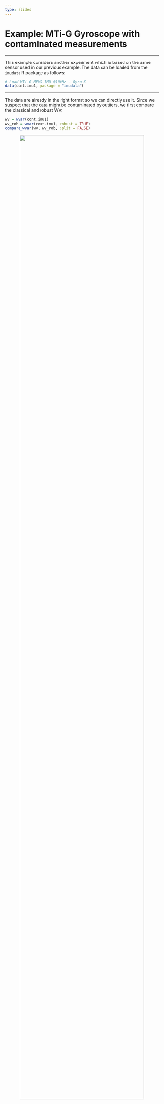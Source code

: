 ```yaml
---
type: slides
---
```


# Example: MTi-G Gyroscope with contaminated measurements
---

This example considers another experiment which is based on the same sensor used in our previous example. The data can be loaded from the `imudata` R package as follows:

```r
# Load MTi-G MEMS-IMU @100Hz - Gyro X
data(cont.imu1, package = "imudata")
```

---

The data are already in the right format so we can directly use it. Since we suspect that the data might be contaminated by outliers, we first compare the classical and robust WV:

```r
wv = wvar(cont.imu1)
wv_rob = wvar(cont.imu1, robust = TRUE)
compare_wvar(wv, wv_rob, split = FALSE) 
```

<div style="text-align:center"><img src="gmwm31-1.png" alt=" " width="90%"></div>

---

The difference is clearly significant between the two estimators. Therefore, we will use the robust estimator for this example. Since we consider the model `3*AR1()` as the "best" model for our other dataset which considers the same sensor, we use this model as our initial guess:

```r
mod1 = gmwm(3*AR1(), cont.imu1, robust = TRUE)
plot(mod1)
```

<div style="text-align:center"><img src="gmwm32-1.png" alt=" " width="90%"></div>

---

```r
summary(mod1, inference = TRUE)
```

```out
## Model Information: 
##           Estimates        CI Low      CI High           SE
## AR1    9.582837e-01  9.582815e-01 9.582858e-01 1.311196e-06
## SIGMA2 5.476432e-10 -1.820779e-09 2.916066e-09 1.439899e-09
## AR1    9.957771e-01  9.947880e-01 9.967662e-01 6.013472e-04
## SIGMA2 8.927788e-10  5.624869e-10 1.223071e-09 2.008032e-10
## AR1    1.385728e-01  1.384621e-01 1.386834e-01 6.726680e-05
## SIGMA2 2.200131e-05  2.194129e-05 2.206133e-05 3.648910e-08
## 
## * The initial values of the parameters used in the minimization of the GMWM objective function 
##   were generated by the program underneath seed: 1337. 
## 
## Objective Function: 4.4208
## 
## Asymptotic Goodness of Fit: 
## Test Statistic: 248 on 12 degrees of freedom
## The resulting p-value is: 0
```

---

The result seems to suggest that one of the `AR1()` process is not necessary. Therefore, we consider the model `2*AR1()` instead:

```r
mod2 = gmwm(2*AR1(), cont.imu1, robust = TRUE)
plot(mod2)
```

<div style="text-align:center"><img src="gmwm33-1.png" alt=" " width="90%"></div>

---

```r
summary(mod2, inference = TRUE)
```

```out
## Model Information: 
##           Estimates       CI Low      CI High           SE
## AR1    9.946183e-01 9.936590e-01 9.955776e-01 5.832107e-04
## SIGMA2 1.214890e-09 9.110021e-10 1.518779e-09 1.847509e-10
## AR1    1.382817e-01 1.359113e-01 1.406522e-01 1.441111e-03
## SIGMA2 2.199745e-05 2.193756e-05 2.205733e-05 3.640719e-08
## 
## * The initial values of the parameters used in the minimization of the GMWM objective function 
##   were generated by the program underneath seed: 1337. 
## 
## Objective Function: 4.5557
## 
## Asymptotic Goodness of Fit: 
## Test Statistic: 280.94 on 14 degrees of freedom
## The resulting p-value is: 0
```

---

This model appears to provide a reasonable fit. It is interesting to compare the result with the non-robust estimator:

```r
mod3 = gmwm(2*AR1(), cont.imu1)
plot(mod3)
```

<div style="text-align:center"><img src="gmwm34-1.png" alt=" " width="90%"></div>

---

```r
summary(mod3, inference = TRUE)
```

```out
## Model Information: 
##           Estimates       CI Low      CI High           SE
## AR1    9.939795e-01 9.927429e-01 9.952161e-01 7.518070e-04
## SIGMA2 1.176002e-09 8.283696e-10 1.523635e-09 2.113456e-10
## AR1    1.607737e-02 1.388108e-02 1.827366e-02 1.335249e-03
## SIGMA2 3.154224e-05 3.146745e-05 3.161703e-05 4.546956e-08
## 
## * The initial values of the parameters used in the minimization of the GMWM objective function 
##   were generated by the program underneath seed: 1337. 
## 
## Objective Function: 4.2688
## 
## Asymptotic Goodness of Fit: 
## Test Statistic: 175.86 on 14 degrees of freedom
## The resulting p-value is: 0
```

The result is clearly different and indicates that a robust approach is likely to be beneficial.